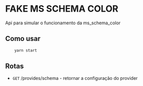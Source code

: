 # FAKE MS SCHEMA COLOR

Api para simular o funcionamento da ms_schema_color

## Como usar

```bash
    yarn start
```

## Rotas

- `GET` /provides/schema - retornar a configuração do provider
